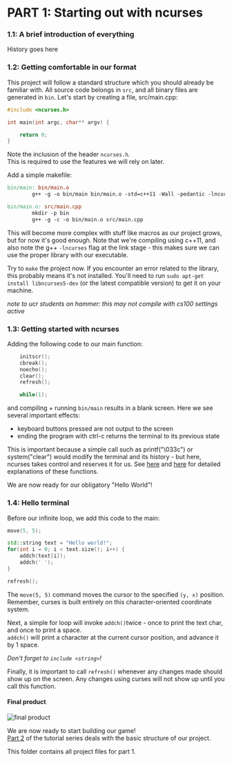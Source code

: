 # PART 1: Starting out with ncurses

### 1.1: A brief introduction of everything

History goes here


### 1.2: Getting comfortable in our format
This project will follow a standard structure which you should already be familiar with.
All source code belongs in `src`, and all binary files are generated in `bin`.
Let's start by creating a file, src/main.cpp:

```c++
#include <ncurses.h>

int main(int argc, char** argv) {

    return 0;
}
```

Note the inclusion of the header `ncurses.h`.  
This is required to use the features we will rely on later.

Add a simple makefile:

```Makefile
bin/main: bin/main.o
        g++ -g -o bin/main bin/main.o -std=c++11 -Wall -pedantic -lncurses

bin/main.o: src/main.cpp
        mkdir -p bin
        g++ -g -c -o bin/main.o src/main.cpp
```

This will become more complex with stuff like macros as our project grows, but for now it's good enough.
Note that we're compiling using c++11, and also note the g++ `-lncurses` flag at the link stage - this makes sure we can use the proper library with our executable.

Try to `make` the project now. 
If you encounter an error related to the library, this probably means it's not installed.
You'll need to run `sudo apt-get install libncurses5-dev` (or the latest compatible version) to get it on your machine.  

*note to ucr students on hammer: this may not compile with cs100 settings active*


### 1.3: Getting started with ncurses

Adding the following code to our main function:
```c++
    initscr();
    cbreak();
    noecho();
    clear();
    refresh();

    while(1);
```
and compiling + running `bin/main` results in a blank screen.  Here we see several important effects:
- keyboard buttons pressed are not output to the screen
- ending the program with ctrl-c returns the terminal to its previous state

This is important because a simple call such as printf("\033c") or system("clear") would modify the terminal and its history - but here, ncurses takes control and reserves it for us.
See [here](http://hughm.cs.ukzn.ac.za/~murrellh/os/notes/ncurses.html#init)
and [here](http://tldp.org/HOWTO/NCURSES-Programming-HOWTO/helloworld.html)
for detailed explanations of these functions.

We are now ready for our obligatory "Hello World"!

### 1.4: Hello terminal

Before our infinite loop, we add this code to the main:
```c++
move(5, 5);

std::string text = "Hello world!";
for(int i = 0; i < text.size(); i++) {
    addch(text[i]);
    addch(' ');
}

refresh();
```

The `move(5, 5)` command moves the cursor to the specified ```(y, x)``` position.
Remember, curses is built entirely on this character-oriented coordinate system.

Next, a simple for loop will invoke `addch()`twice - once to print the text char, and once to print a space.  
`addch()` will print a character at the current cursor position, and advance it by 1 space.

*Don't forget to `include <string>`!*

Finally, it is important to call `refresh()` whenever any changes made should show up on the screen.
Any changes using curses will not show up until you call this function.


#### Final product

![final product](.img/part1_4.gif)

We are now ready to start building our game!  
[Part 2](../part2) of the tutorial series deals with the basic structure of our project.



This folder contains all project files for part 1.
